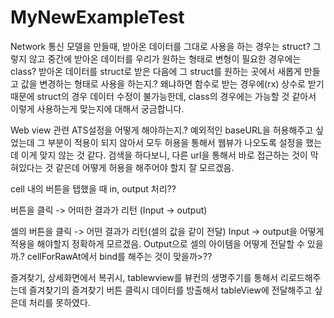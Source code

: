 # MyNewExampleTest

Network 통신 모델을 만들때, 받아온 데이터를 그대로 사용을 하는 경우는 struct?
그렇지 않고 중간에 받아온 데이터를 우리가 원하는 형태로 변형이 필요한 경우에는 class?
받아온 데이터를 struct로 받은 다음에 그 struct를 원하는 곳에서 새롭게 만들고 값을 변경하는 형태로 사용을 하는지.? 왜냐하면 함수로 받는 경우에(rx) 상수로 받기 때문에 struct의 경우 데이터 수정이 불가능한데, class의 경우에는 가능할 것 같아서 이렇게 사용하는게 맞는지에 대해서 궁금합니다.

Web view 관련 ATS설정을 어떻게 해야하는지.?
예외적인 baseURL을 허용해주고 싶었는데 그 부분이 적용이 되지 않아서
모두 허용을 통해서 웹뷰가 나오도록 설정을 했는데 이게 맞지 않는 것 같다.
검색을 하다보니, 다른 url을 통해서 바로 접근하는 것이 막혀있다는 것 같은데 
어떻게 허용을 해주어야 할지 잘 모르겠음.

cell 내의 버튼을 탭했을 때 in, output 처리??

버튼을 클릭 -> 어떠한 결과가 리턴 (Input -> output)

셀의 버튼을 클릭 -> 어떤 결과가 리턴(셀의 값을 같이 전달)
Input -> output을 어떻게 적용을 해야할지 정확하게 모르겠음.
Output으로 셀의 아이템을 어떻게 전달할 수 있을까.? 
cellForRawAt에서 bind를 해주는 것이 맞을까>??

즐겨찾기, 상세화면에서 복귀시, tablewview를 뷰컨의 생명주기를 통해서 리로드해주는데
즐겨찾기의 즐겨찾기 버튼 클릭시 데이터를 방출해서 tableView에 전달해주고 싶은데 처리를  못하였다.

